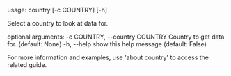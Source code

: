 usage: country [-c COUNTRY] [-h]

Select a country to look at data for.

optional arguments:
  -c COUNTRY, --country COUNTRY
                        Country to get data for. (default: None)
  -h, --help            show this help message (default: False)

For more information and examples, use 'about country' to access the related guide.
